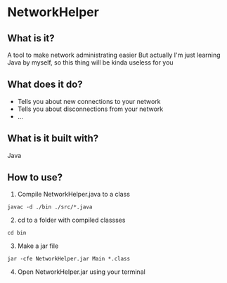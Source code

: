 # NetworkHelper
## What is it?
A tool to make network administrating easier
But actually I'm just learning Java by myself, so this thing will be kinda useless for you
## What does it do?
- Tells you about new connections to your network
- Tells you about disconnections from your network
- ...
## What is it built with?
Java
## How to use?
1. Compile NetworkHelper.java to a class
```
javac -d ./bin ./src/*.java
```
2. cd to a folder with compiled classses
```
cd bin
```
3. Make a jar file
```
jar -cfe NetworkHelper.jar Main *.class
```
4. Open NetworkHelper.jar using your terminal
